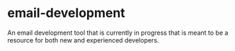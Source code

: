 # email-development
An email development tool that is currently in progress that is meant to be a resource for both new and experienced developers.
